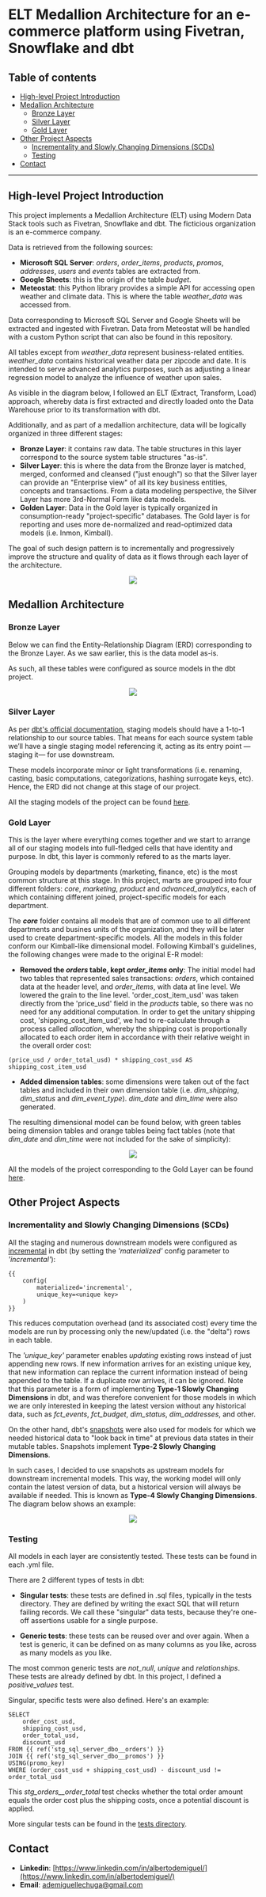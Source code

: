 # ELT Medallion Architecture for an e-commerce platform using Fivetran, Snowflake and dbt

## Table of contents

* [High-level Project Introduction](https://github.com/demiguel122/lakehouse_ELT_e-commerce?tab=readme-ov-file#high-level-project-introduction)
* [Medallion Architecture](https://github.com/demiguel122/lakehouse_ELT_e-commerce?tab=readme-ov-file#lakehouse-medallion-architecture)
  * [Bronze Layer](https://github.com/demiguel122/lakehouse_ELT_e-commerce?tab=readme-ov-file#bronze-layer)
  * [Silver Layer](https://github.com/demiguel122/lakehouse_ELT_e-commerce?tab=readme-ov-file#silver-layer)
  * [Gold Layer](https://github.com/demiguel122/lakehouse_ELT_e-commerce?tab=readme-ov-file#gold-layer)
* [Other Project Aspects](https://github.com/demiguel122/lakehouse_ELT_e-commerce?tab=readme-ov-file#other-project-aspects)
  * [Incrementality and Slowly Changing Dimensions (SCDs)](https://github.com/demiguel122/lakehouse_ELT_e-commerce?tab=readme-ov-file#incrementality-and-slowly-changing-dimensions-scds)
  * [Testing](https://github.com/demiguel122/lakehouse_ELT_e-commerce?tab=readme-ov-file#testing)
* [Contact](https://github.com/demiguel122/lakehouse_ELT_e-commerce?tab=readme-ov-file#contact)
-------------------

## High-level Project Introduction

This project implements a Medallion Architecture (ELT) using Modern Data Stack tools such as Fivetran, Snowflake and dbt. The ficticious organization is an e-commerce company.

Data is retrieved from the following sources:

- **Microsoft SQL Server**: _orders_, _order_items_, _products_, _promos_, _addresses_, _users_ and _events_ tables are extracted from. 
- **Google Sheets**: this is the origin of the table _budget_.
- **Meteostat**: this Python library provides a simple API for accessing open weather and climate data. This is where the table _weather_data_ was accessed from.

Data corresponding to Microsoft SQL Server and Google Sheets will be extracted and ingested with Fivetran. Data from Meteostat will be handled with a custom Python script that can also be found in this repository.

All tables except from _weather_data_ represent business-related entities. _weather_data_ contains historical weather data per zipcode and date. It is intended to serve advanced analytics purposes, such as adjusting a linear regression model to analyze the influence of weather upon sales.

As visible in the diagram below, I followed an ELT (Extract, Transform, Load) approach, whereby data is first extracted and directly loaded onto the Data Warehouse prior to its transformation with dbt. 

Additionally, and as part of a medallion architecture, data will be logically organized in three different stages: 
- **Bronze Layer**: it contains raw data. The table structures in this layer correspond to the source system table structures "as-is".
- **Silver Layer**: this is where the data from the Bronze layer is matched, merged, conformed and cleansed ("just enough") so that the Silver layer can provide an "Enterprise view" of all its key business entities, concepts and transactions. From a data modeling perspective, the Silver Layer has more 3rd-Normal Form like data models.
- **Golden Layer**: Data in the Gold layer is typically organized in consumption-ready "project-specific" databases. The Gold layer is for reporting and uses more de-normalized and read-optimized data models (i.e. Inmon, Kimball).

The goal of such design pattern is to incrementally and progressively improve the structure and quality of data as it flows through each layer of the architecture.

<p align="center">
  <img src="https://github.com/demiguel122/ELT_Snowflake_dbt_e-commerce/assets/144360549/64eeb717-2349-44e6-91de-8ad2d68dbbc4.png">
</p>

## Medallion Architecture

### Bronze Layer

Below we can find the Entity-Relationship Diagram (ERD) corresponding to the Bronze Layer. As we saw earlier, this is the data model as-is.

As such, all these tables were configured as source models in the dbt project.

<p align="center">
  <img src="https://github.com/demiguel122/ELT_Snowflake_dbt_e-commerce/assets/144360549/1a3f9621-4613-4171-9883-0168dea25dd0.png">
</p>

### Silver Layer

As per [dbt's official documentation](https://docs.getdbt.com/best-practices/how-we-structure/2-staging), staging models should have a 1-to-1 relationship to our source tables. That means for each source system table we’ll have a single staging model referencing it, acting as its entry point —staging it— for use downstream.

These models incorporate minor or light transformations (i.e. renaming, casting, basic computations, categorizations, hashing surrogate keys, etc). Hence, the ERD did not change at this stage of our project.

All the staging models of the project can be found [here](https://github.com/demiguel122/lakehouse_ELT_e-commerce/tree/main/models/staging).

### Gold Layer

This is the layer where everything comes together and we start to arrange all of our staging models into full-fledged cells that have identity and purpose. In dbt, this layer is commonly refered to as the marts layer. 

Grouping models by departments (marketing, finance, etc) is the most common structure at this stage. In this project, marts are grouped into four different folders: _core_, _marketing_, _product_ and _advanced_analytics_, each of which containing different joined, project-specific models for each department.

The **_core_** folder contains all models that are of common use to all different departments and busines units of the organization, and they will be later used to create department-specific models. All the models in this folder conform our Kimball-like dimensional model. Following Kimball's guidelines, the following changes were made to the original E-R model:

- **Removed the _orders_ table, kept _order_items_ only**: The initial model had two tables that represented sales transactions: _orders_, which contained data at the header level, and _order_items_, with data at line level. We lowered the grain to the line level. 'order_cost_item_usd' was taken directly from the 'price_usd' field in the _products_ table, so there was no need for any additional computation. In order to get the unitary shipping cost, 'shipping_cost_item_usd', we had to re-calculate through a process called _allocation_, whereby the shipping cost is proportionally allocated to each order item in accordance with their relative weight in the overall order cost:
```
(price_usd / order_total_usd) * shipping_cost_usd AS shipping_cost_item_usd
```
- **Added dimension tables**: some dimensions were taken out of the fact tables and included in their own dimension table (i.e. _dim_shipping_, _dim_status_ and _dim_event_type_). _dim_date_ and _dim_time_ were also generated.

The resulting dimensional model can be found below, with green tables being dimension tables and orange tables being fact tables (note that _dim_date_ and _dim_time_ were not included for the sake of simplicity):

<p align="center">
  <img src="https://github.com/demiguel122/lakehouse_ELT_e-commerce/assets/144360549/5f18bf14-a05e-476b-9832-4e4dd047878c.png">
</p>

All the models of the project corresponding to the Gold Layer can be found [here](https://github.com/demiguel122/lakehouse_ELT_e-commerce/tree/main/models/marts).

## Other Project Aspects

### Incrementality and Slowly Changing Dimensions (SCDs)

All the staging and numerous downstream models were configured as [incremental](https://docs.getdbt.com/docs/build/incremental-models) in dbt (by setting the _'materialized'_ config parameter to _'incremental'_):

```
{{
    config(
        materialized='incremental',
        unique_key=<unique key>
    )
}}
```

This reduces computation overhead (and its associated cost) every time the models are run by processing only the new/updated (i.e. the "delta") rows in each table.

The _'unique_key'_ parameter enables _updating_ existing rows instead of just appending new rows. If new information arrives for an existing unique key, that new information can replace the current information instead of being appended to the table. If a duplicate row arrives, it can be ignored. Note that this parameter is a form of implementing **Type-1 Slowly Changing Dimensions** in dbt, and was therefore convenient for those models in which we are only interested in keeping the latest version without any historical data, such as _fct_events_, _fct_budget_, _dim_status_, _dim_addresses_, and other.

On the other hand, dbt's [snapshots](https://docs.getdbt.com/docs/build/snapshots) were also used for models for which we needed historical data to "look back in time" at previous data states in their mutable tables. Snapshots implement **Type-2 Slowly Changing Dimensions**.

In such cases, I decided to use snapshots as upstream models for downstream incremental models. This way, the working model will only contain the latest version of data, but a historical version will always be available if needed. This is known as **Type-4 Slowly Changing Dimensions**. The diagram below shows an example:

<p align="center">
  <img src="https://github.com/demiguel122/lakehouse_ELT_e-commerce/assets/144360549/a83479ee-4d45-4126-be19-a606a72e4670.png">
</p>

### Testing

All models in each layer are consistently tested. These tests can be found in each .yml file. 

There are 2 different types of tests in dbt:

- **Singular tests**: these tests are defined in .sql files, typically in the tests directory. They are defined by writing the exact SQL that will return failing records. We call these "singular" data tests, because they're one-off assertions usable for a single purpose.

- **Generic tests**: these tests can be reused over and over again. When a test is generic, it can be defined on as many columns as you like, across as many models as you like.

The most common generic tests are _not_null_, _unique_ and _relationships_. These tests are already defined by dbt. In this project, I defined a _positive_values_ test.

Singular, specific tests were also defined. Here's an example:

```
SELECT
    order_cost_usd,
    shipping_cost_usd,
    order_total_usd,
    discount_usd
FROM {{ ref('stg_sql_server_dbo__orders') }}
JOIN {{ ref('stg_sql_server_dbo__promos') }}
USING(promo_key)
WHERE (order_cost_usd + shipping_cost_usd) - discount_usd != order_total_usd
```

This _stg_orders__order_total_ test checks whether the total order amount equals the order cost plus the shipping costs, once a potential discount is applied.

More singular tests can be found in the [tests directory](https://github.com/demiguel122/lakehouse_ELT_e-commerce/tree/main/tests).

## Contact

- **Linkedin**: [https://www.linkedin.com/in/albertodemiguel/](https://www.linkedin.com/in/albertodemiguel/)
- **Email**: [ademiguellechuga@gmail.com](ademiguellechuga@gmail.com)
